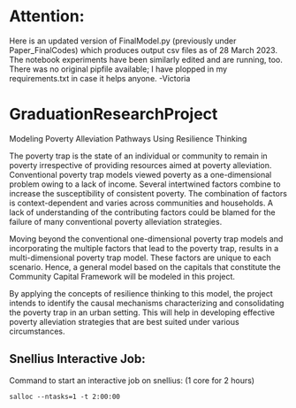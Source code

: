 # Attention:
Here is an updated version of FinalModel.py (previously under Paper_FinalCodes) which produces output csv files as of 28 March 2023. 
The notebook experiments have been similarly edited and are running, too.
There was no original pipfile available; I have plopped in my requirements.txt in case it helps anyone.
-Victoria




# GraduationResearchProject
Modeling Poverty Alleviation Pathways Using Resilience Thinking 

The poverty trap is the state of an individual or community to remain in poverty irrespective of providing resources aimed at poverty alleviation. Conventional poverty trap models viewed poverty as a one-dimensional problem owing to a lack of income. Several intertwined factors combine to increase the susceptibility of consistent poverty. The combination of factors is context-dependent and varies across communities and households. A lack of understanding of the contributing factors could be blamed for the failure of many conventional poverty alleviation strategies.


Moving beyond the conventional one-dimensional poverty trap models and incorporating the multiple factors that lead to the poverty trap, results in a multi-dimensional poverty trap model. These factors are unique to each scenario. Hence, a general model based on the capitals that constitute the Community Capital Framework will be modeled in this project. 


By applying the concepts of resilience thinking to this model, the project intends to identify the causal mechanisms characterizing and consolidating the poverty trap in an urban setting. This will help in developing effective poverty alleviation strategies that are best suited under various circumstances.


## Snellius Interactive Job:
Command to start an interactive job on snellius: (1 core for 2 hours)
~~~(bash)
salloc --ntasks=1 -t 2:00:00
~~~
